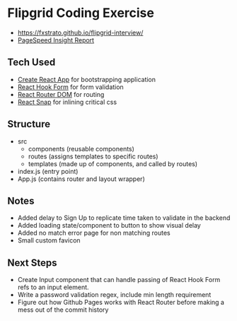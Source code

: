 # Flipgrid Coding Exercise

- https://fxstrato.github.io/flipgrid-interview/
- [PageSpeed Insight Report](https://developers.google.com/speed/pagespeed/insights/?url=https%3A%2F%2Ffxstrato.github.io%2Fflipgrid-interview%2F&tab=desktop)

## Tech Used
- [Create React App](https://github.com/facebook/create-react-app) for bootstrapping application
- [React Hook Form](https://react-hook-form.com/) for form validation
- [React Router DOM](https://reactrouter.com/web/guides/quick-start) for routing
- [React Snap](https://github.com/stereobooster/react-snap) for inlining critical css

## Structure
- src
    - components (reusable components)
    - routes (assigns templates to specific routes)
    - templates (made up of components, and called by routes)
- index.js (entry point)
- App.js (contains router and layout wrapper)

## Notes
- Added delay to Sign Up to replicate time taken to validate in the backend
- Added loading state/component to button to show visual delay
- Added no match error page for non matching routes
- Small custom favicon

## Next Steps
- Create Input component that can handle passing of React Hook Form refs to an input element.
- Write a password validation regex, include min length requirement
- Figure out how Github Pages works with React Router before making a mess out of the commit history